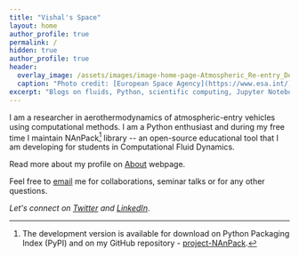 ```yaml
---
title: "Vishal's Space"
layout: home
author_profile: true
permalink: /
hidden: true
author_profile: true
header:
  overlay_image: /assets/images/image-home-page-Atmospheric_Re-entry_Demonstrator.jpg
  caption: "Photo credit: [European Space Agency](https://www.esa.int/)"
excerpt: "Blogs on fluids, Python, scientific computing, Jupyter Notebooks and my experiences." 
---
```

I am a researcher in aerothermodynamics of atmospheric-entry vehicles using computational methods. I am a Python enthusiast and during my free time I maintain NAnPack[^ref1] library -- an open-source educational tool that I am developing for students in Computational Fluid Dynamics. 

[^ref1]: The development version is available for download on Python Packaging Index (PyPI) and on my GitHub repository - [project-NAnPack](https://github.com/vxsharma-14/project-NAnPack).

Read more about my profile on [About](/about/) webpage.

Feel free to [email](mailto:vxsharma14@gmail.com) me for collaborations, seminar talks or for any other questions.

*Let's connect on [Twitter](https://twitter.com/DrVishal_aero) and [LinkedIn](https://www.linkedin.com/in/vishalsharmaofficial/)*.  